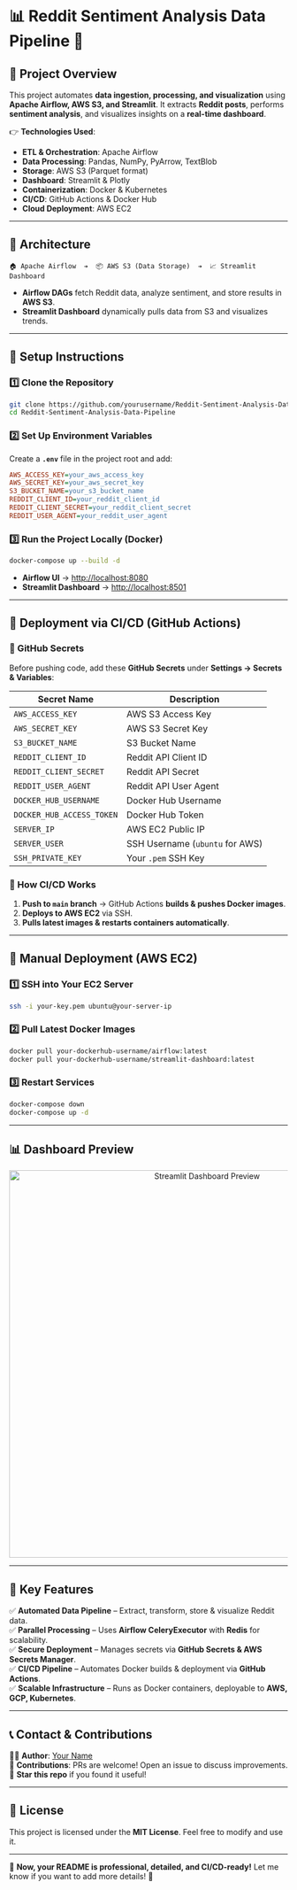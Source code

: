 
 # 📊 Reddit Sentiment Analysis Data Pipeline 🚀

## **🔹 Project Overview**
This project automates **data ingestion, processing, and visualization** using **Apache Airflow, AWS S3, and Streamlit**. It extracts **Reddit posts**, performs **sentiment analysis**, and visualizes insights on a **real-time dashboard**.

👉 **Technologies Used**:
- **ETL & Orchestration**: Apache Airflow  
- **Data Processing**: Pandas, NumPy, PyArrow, TextBlob  
- **Storage**: AWS S3 (Parquet format)  
- **Dashboard**: Streamlit & Plotly  
- **Containerization**: Docker & Kubernetes  
- **CI/CD**: GitHub Actions & Docker Hub  
- **Cloud Deployment**: AWS EC2  

---

## **🔹 Architecture**
```plaintext
🏠 Apache Airflow  ➔  📦 AWS S3 (Data Storage)  ➔  📈 Streamlit Dashboard
```
- **Airflow DAGs** fetch Reddit data, analyze sentiment, and store results in **AWS S3**.
- **Streamlit Dashboard** dynamically pulls data from S3 and visualizes trends.

---

## **🚀 Setup Instructions**
### **1️⃣ Clone the Repository**
```sh
git clone https://github.com/yourusername/Reddit-Sentiment-Analysis-Data-Pipeline.git
cd Reddit-Sentiment-Analysis-Data-Pipeline
```

### **2️⃣ Set Up Environment Variables**
Create a **`.env`** file in the project root and add:
```ini
AWS_ACCESS_KEY=your_aws_access_key
AWS_SECRET_KEY=your_aws_secret_key
S3_BUCKET_NAME=your_s3_bucket_name
REDDIT_CLIENT_ID=your_reddit_client_id
REDDIT_CLIENT_SECRET=your_reddit_client_secret
REDDIT_USER_AGENT=your_reddit_user_agent
```

### **3️⃣ Run the Project Locally (Docker)**
```sh
docker-compose up --build -d
```
- **Airflow UI** → [http://localhost:8080](http://localhost:8080)  
- **Streamlit Dashboard** → [http://localhost:8501](http://localhost:8501)  

---

## **🚀 Deployment via CI/CD (GitHub Actions)**
### **🔹 GitHub Secrets**
Before pushing code, add these **GitHub Secrets** under **Settings → Secrets & Variables**:

| Secret Name           | Description |
|----------------------|-------------|
| `AWS_ACCESS_KEY`      | AWS S3 Access Key |
| `AWS_SECRET_KEY`      | AWS S3 Secret Key |
| `S3_BUCKET_NAME`      | S3 Bucket Name |
| `REDDIT_CLIENT_ID`    | Reddit API Client ID |
| `REDDIT_CLIENT_SECRET` | Reddit API Secret |
| `REDDIT_USER_AGENT`   | Reddit API User Agent |
| `DOCKER_HUB_USERNAME` | Docker Hub Username |
| `DOCKER_HUB_ACCESS_TOKEN` | Docker Hub Token |
| `SERVER_IP`           | AWS EC2 Public IP |
| `SERVER_USER`         | SSH Username (`ubuntu` for AWS) |
| `SSH_PRIVATE_KEY`     | Your `.pem` SSH Key |

### **🔹 How CI/CD Works**
1. **Push to `main` branch** → GitHub Actions **builds & pushes Docker images**.
2. **Deploys to AWS EC2** via SSH.
3. **Pulls latest images & restarts containers automatically**.

---

## **🚀 Manual Deployment (AWS EC2)**
### **1️⃣ SSH into Your EC2 Server**
```sh
ssh -i your-key.pem ubuntu@your-server-ip
```

### **2️⃣ Pull Latest Docker Images**
```sh
docker pull your-dockerhub-username/airflow:latest
docker pull your-dockerhub-username/streamlit-dashboard:latest
```

### **3️⃣ Restart Services**
```sh
docker-compose down
docker-compose up -d
```

---

## **📊 Dashboard Preview**
<p align="center">
  <img src="https://user-images.githubusercontent.com/example/dashboard-preview.png" width="700" alt="Streamlit Dashboard Preview">
</p>

---

## **🔹 Key Features**
✅ **Automated Data Pipeline** – Extract, transform, store & visualize Reddit data.  
✅ **Parallel Processing** – Uses **Airflow CeleryExecutor** with **Redis** for scalability.  
✅ **Secure Deployment** – Manages secrets via **GitHub Secrets & AWS Secrets Manager**.  
✅ **CI/CD Pipeline** – Automates Docker builds & deployment via **GitHub Actions**.  
✅ **Scalable Infrastructure** – Runs as Docker containers, deployable to **AWS, GCP, Kubernetes**.  

---

## **📞 Contact & Contributions**
👨‍💻 **Author**: [Your Name](https://github.com/yourusername)  
🤝 **Contributions**: PRs are welcome! Open an issue to discuss improvements.  
🌟 **Star this repo** if you found it useful!  

---

## **🔹 License**
This project is licensed under the **MIT License**. Feel free to modify and use it.

---

🚀 **Now, your README is professional, detailed, and CI/CD-ready!** Let me know if you want to add more details! 🚀

